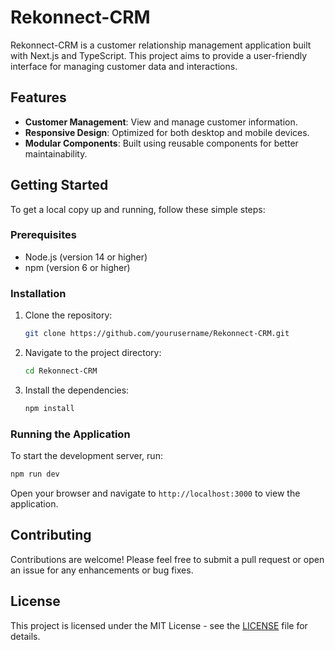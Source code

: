 # Rekonnect-CRM

Rekonnect-CRM is a customer relationship management application built with Next.js and TypeScript. This project aims to provide a user-friendly interface for managing customer data and interactions.

## Features

- **Customer Management**: View and manage customer information.
- **Responsive Design**: Optimized for both desktop and mobile devices.
- **Modular Components**: Built using reusable components for better maintainability.

## Getting Started

To get a local copy up and running, follow these simple steps:

### Prerequisites

- Node.js (version 14 or higher)
- npm (version 6 or higher)

### Installation

1. Clone the repository:
   ```bash
   git clone https://github.com/yourusername/Rekonnect-CRM.git
   ```

2. Navigate to the project directory:
   ```bash
   cd Rekonnect-CRM
   ```

3. Install the dependencies:
   ```bash
   npm install
   ```

### Running the Application

To start the development server, run:
```bash
npm run dev
```
Open your browser and navigate to `http://localhost:3000` to view the application.

## Contributing

Contributions are welcome! Please feel free to submit a pull request or open an issue for any enhancements or bug fixes.

## License

This project is licensed under the MIT License - see the [LICENSE](LICENSE) file for details.